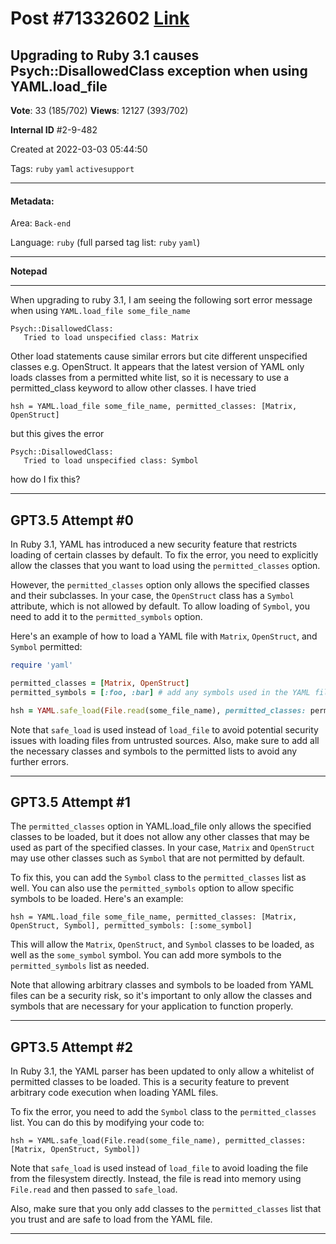 
# Post \#71332602 [Link](https://stackoverflow.com/questions/71332602/)

## Upgrading to Ruby 3.1 causes Psych::DisallowedClass exception when using YAML.load_file

**Vote**: 33 (185/702) **Views**: 12127 (393/702) 

**Internal ID** \#2-9-482

Created at 2022-03-03 05:44:50

Tags: `ruby` `yaml` `activesupport`

----------

#### Metadata:

Area: `Back-end`

Language: `ruby` (full parsed tag list: `ruby` `yaml`)

----------

**Notepad**


----------

When upgrading to ruby 3.1, I am seeing the following sort error message when using `YAML.load_file some_file_name`
```
Psych::DisallowedClass:
   Tried to load unspecified class: Matrix
```

Other load statements cause similar errors but cite different unspecified classes e.g. OpenStruct.  It appears that the latest version of YAML only loads classes from a permitted white list, so it is necessary to use a permitted_class keyword to allow other classes. I have tried
```
hsh = YAML.load_file some_file_name, permitted_classes: [Matrix, OpenStruct]
```

but this gives the error
```
Psych::DisallowedClass:
   Tried to load unspecified class: Symbol
```

how do I fix this?


----------
        
## GPT3.5 Attempt \#0

In Ruby 3.1, YAML has introduced a new security feature that restricts loading of certain classes by default. To fix the error, you need to explicitly allow the classes that you want to load using the `permitted_classes` option.

However, the `permitted_classes` option only allows the specified classes and their subclasses. In your case, the `OpenStruct` class has a `Symbol` attribute, which is not allowed by default. To allow loading of `Symbol`, you need to add it to the `permitted_symbols` option.

Here's an example of how to load a YAML file with `Matrix`, `OpenStruct`, and `Symbol` permitted:

```ruby
require 'yaml'

permitted_classes = [Matrix, OpenStruct]
permitted_symbols = [:foo, :bar] # add any symbols used in the YAML file

hsh = YAML.safe_load(File.read(some_file_name), permitted_classes: permitted_classes, permitted_symbols: permitted_symbols)
```

Note that `safe_load` is used instead of `load_file` to avoid potential security issues with loading files from untrusted sources. Also, make sure to add all the necessary classes and symbols to the permitted lists to avoid any further errors.

--------

## GPT3.5 Attempt \#1

The `permitted_classes` option in YAML.load_file only allows the specified classes to be loaded, but it does not allow any other classes that may be used as part of the specified classes. In your case, `Matrix` and `OpenStruct` may use other classes such as `Symbol` that are not permitted by default.

To fix this, you can add the `Symbol` class to the `permitted_classes` list as well. You can also use the `permitted_symbols` option to allow specific symbols to be loaded. Here's an example:

```
hsh = YAML.load_file some_file_name, permitted_classes: [Matrix, OpenStruct, Symbol], permitted_symbols: [:some_symbol]
```

This will allow the `Matrix`, `OpenStruct`, and `Symbol` classes to be loaded, as well as the `some_symbol` symbol. You can add more symbols to the `permitted_symbols` list as needed.

Note that allowing arbitrary classes and symbols to be loaded from YAML files can be a security risk, so it's important to only allow the classes and symbols that are necessary for your application to function properly.

--------

## GPT3.5 Attempt \#2

In Ruby 3.1, the YAML parser has been updated to only allow a whitelist of permitted classes to be loaded. This is a security feature to prevent arbitrary code execution when loading YAML files.

To fix the error, you need to add the `Symbol` class to the `permitted_classes` list. You can do this by modifying your code to:

```
hsh = YAML.safe_load(File.read(some_file_name), permitted_classes: [Matrix, OpenStruct, Symbol])
```

Note that `safe_load` is used instead of `load_file` to avoid loading the file from the filesystem directly. Instead, the file is read into memory using `File.read` and then passed to `safe_load`.

Also, make sure that you only add classes to the `permitted_classes` list that you trust and are safe to load from the YAML file.

--------
